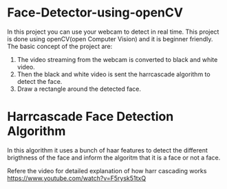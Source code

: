 # Face-Detector-using-openCV
In this project you can use your webcam to detect in real time. This project is done using openCV(open Computer Vision) and it is beginner friendly.
The basic concept of the project are: 
1. The video streaming from the webcam is converted to black and white video.
2. Then the black and white video is sent the harrcascade algorithm to detect the face. 
3. Draw a rectangle around the detected face. 

# Harrcascade Face Detection Algorithm
In this algorithm it uses a bunch of haar features to detect the different brigthness of the face and inform the algoritm that it is a face or not a face. 

Refere the video for detailed explanation of how harr cascading works
https://www.youtube.com/watch?v=F5rysk51txQ
